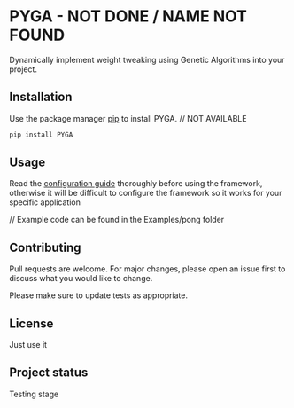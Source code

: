 # PYGA - NOT DONE / NAME NOT FOUND
Dynamically implement weight tweaking using Genetic Algorithms 
into your project.

## Installation

Use the package manager [pip](https://pip.pypa.io/en/stable/) to install PYGA. // NOT AVAILABLE

```bash
pip install PYGA 
```

## Usage

Read the [configuration guide](configuration_guide.md) thoroughly before using the framework, otherwise it will be
difficult to configure the framework so it works for your specific application



// Example code can be found in the Examples/pong folder

## Contributing
Pull requests are welcome. For major changes, please open an issue first to discuss what you would like to change.

Please make sure to update tests as appropriate.

## License
Just use it

## Project status
Testing stage